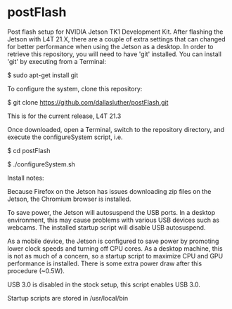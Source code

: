 # postFlash
Post flash setup for NVIDIA Jetson TK1 Development Kit. After flashing the Jetson with L4T 21.X, there are a couple of extra settings that can changed for better performance when using the Jetson as a desktop. In order to retrieve this repository, you will need to have 'git' installed. You can install 'git' by executing from a Terminal:

$ sudo apt-get install git

To configure the system, clone this repository:

$ git clone https://github.com/dallasluther/postFlash.git

This is for the current release, L4T 21.3

Once downloaded, open a Terminal, switch to the repository directory, and execute the configureSystem script, i.e.

$ cd postFlash

$ ./configureSystem.sh

Install notes:

Because Firefox on the Jetson has issues downloading zip files on the Jetson, the Chromium browser is installed. 

To save power, the Jetson will autosuspend the USB ports. In a desktop environment, this may cause problems with various USB devices such as webcams. The installed startup script will disable USB autosuspend.

As a mobile device, the Jetson is configured to save power by promoting lower clock speeds and turning off CPU cores. As a desktop machine, this is not as much of a concern, so a startup script to maximize CPU and GPU performance is installed. There is some extra power draw after this procedure (~0.5W).

USB 3.0 is disabled in the stock setup, this script enables USB 3.0.

Startup scripts are stored in /usr/local/bin
